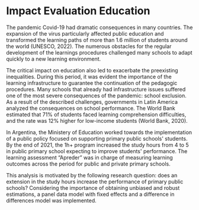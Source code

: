 # Impact Evaluation Education
The pandemic Covid-19 had dramatic consequences in many countries. The expansion of the virus particularly affected public education and transformed the learning paths of more than 1.6 million of students around the world (UNESCO, 2022). The numerous obstacles for the regular development of the learnings procedures challenged many schools to adapt quickly to a new learning environment. 

The critical impact on education also led to exacerbate the preexisting inequalities. During this period, it was evident the importance of the learning infrastructure to guarantee the continuation of the pedagogic procedures. Many schools that already had infrastructure issues suffered one of the most severe consequences of the pandemic: school exclusion. As a result of the described challenges, governments in Latin America analyzed the consequences on school performance. The World Bank estimated that 71% of students faced learning comprehension difficulties, and the rate was 12% higher for low-income students (World Bank, 2020).     

In Argentina, the Ministery of Education worked towards the implementation of a public policy focused on supporting primary public schools' students. By the end of 2021, the 1h+ program increased the study hours from 4 to 5 in public primary school expecting to improve students' performance. The learning assessment “Apreder” was in charge of measuring learning outcomes across the period for public and private primary schools.  

This analysis is motivated by the following research question: does an extension in the study hours increase the performance of primary public schools? Considering the importance of obtaining unbiased and robust estimations, a panel data model with fixed effects and a difference in differences model was implemented.  
